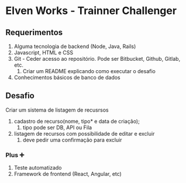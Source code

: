 # Elven Works - Trainner Challenger

## Requerimentos

1. Alguma tecnologia de backend (Node, Java, Rails) 
1. Javascript, HTML e CSS
1. Git - Ceder acesso ao repositório. Pode ser Bitbucket, Github, Gitlab, etc.
    1. Criar um README explicando como executar o desafio
1. Conhecimentos básicos de banco de dados
	
## Desafio

Criar um sistema de listagem de recusrsos

1.  cadastro de recurso(nome, tipo* e data de criação);
    1. tipo pode ser DB, API ou Fila
1. listagem de recursos com possibilidade de editar e excluir
    1. deve pedir uma confirmação para excluir

### Plus :heavy_plus_sign:

1. Teste automatizado
1. Framework de frontend (React, Angular, etc)

